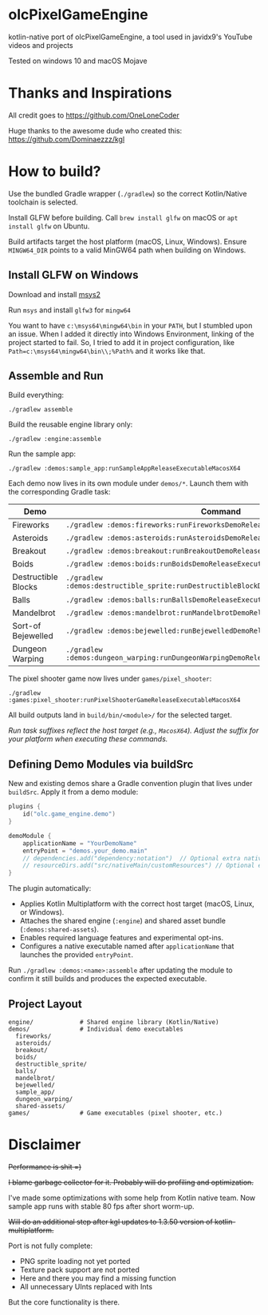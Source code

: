 # olcPixelGameEngine
kotlin-native port of olcPixelGameEngine, a tool used in javidx9's YouTube videos and projects

Tested on windows 10 and macOS Mojave

# Thanks and Inspirations
All credit goes to https://github.com/OneLoneCoder

Huge thanks to the awesome dude who created this: https://github.com/Dominaezzz/kgl

# How to build?

Use the bundled Gradle wrapper (`./gradlew`) so the correct Kotlin/Native toolchain is selected.

Install GLFW before building. Call `brew install glfw` on macOS or `apt install glfw` on Ubuntu.

Build artifacts target the host platform (macOS, Linux, Windows). Ensure `MINGW64_DIR` points to a valid MinGW64 path
when building on Windows.

## Install GLFW on Windows
Download and install [msys2](https://www.msys2.org/)

Run `msys` and install `glfw3` for `mingw64`

You want to have `c:\msys64\mingw64\bin` in your `PATH`, but I stumbled upon an issue.
When I added it directly into Windows Environment, linking of the project started to fail.
So, I tried to add it in project configuration, like `Path=c:\msys64\mingw64\bin\\;%Path%` and it works like that. 

## Assemble and Run

Build everything:

```
./gradlew assemble
```

Build the reusable engine library only:

```
./gradlew :engine:assemble
```

Run the sample app:

```
./gradlew :demos:sample_app:runSampleAppReleaseExecutableMacosX64
```

Each demo now lives in its own module under `demos/*`. Launch them with the corresponding Gradle task:

| Demo                | Command                                                                                  |
|---------------------|------------------------------------------------------------------------------------------|
| Fireworks           | `./gradlew :demos:fireworks:runFireworksDemoReleaseExecutableMacosX64`                   |
| Asteroids           | `./gradlew :demos:asteroids:runAsteroidsDemoReleaseExecutableMacosX64`                   |
| Breakout            | `./gradlew :demos:breakout:runBreakoutDemoReleaseExecutableMacosX64`                     |
| Boids               | `./gradlew :demos:boids:runBoidsDemoReleaseExecutableMacosX64`                           |
| Destructible Blocks | `./gradlew :demos:destructible_sprite:runDestructibleBlockDemoReleaseExecutableMacosX64` |
| Balls               | `./gradlew :demos:balls:runBallsDemoReleaseExecutableMacosX64`                           |
| Mandelbrot          | `./gradlew :demos:mandelbrot:runMandelbrotDemoReleaseExecutableMacosX64`                 |
| Sort-of Bejewelled  | `./gradlew :demos:bejewelled:runBejewelledDemoReleaseExecutableMacosX64`                 |
| Dungeon Warping     | `./gradlew :demos:dungeon_warping:runDungeonWarpingDemoReleaseExecutableMacosX64`        |

The pixel shooter game now lives under `games/pixel_shooter`:

```
./gradlew :games:pixel_shooter:runPixelShooterGameReleaseExecutableMacosX64
```

All build outputs land in `build/bin/<module>/` for the selected target.

*Run task suffixes reflect the host target (e.g., `MacosX64`). Adjust the suffix for your platform when executing these
commands.*

## Defining Demo Modules via buildSrc

New and existing demos share a Gradle convention plugin that lives under `buildSrc`. Apply it from a demo module:

```kotlin
plugins {
    id("olc.game_engine.demo")
}

demoModule {
    applicationName = "YourDemoName"
    entryPoint = "demos.your_demo.main"
    // dependencies.add("dependency:notation")  // Optional extra nativeMain dependency
    // resourceDirs.add("src/nativeMain/customResources") // Optional extra resources
}
```

The plugin automatically:

- Applies Kotlin Multiplatform with the correct host target (macOS, Linux, or Windows).
- Attaches the shared engine (`:engine`) and shared asset bundle (`:demos:shared-assets`).
- Enables required language features and experimental opt-ins.
- Configures a native executable named after `applicationName` that launches the provided `entryPoint`.

Run `./gradlew :demos:<name>:assemble` after updating the module to confirm it still builds and produces the expected
executable.

## Project Layout

```
engine/             # Shared engine library (Kotlin/Native)
demos/              # Individual demo executables
  fireworks/
  asteroids/
  breakout/
  boids/
  destructible_sprite/
  balls/
  mandelbrot/
  bejewelled/
  sample_app/
  dungeon_warping/
  shared-assets/
games/              # Game executables (pixel shooter, etc.)
```

# Disclaimer
~~Performance is shit =)~~ 

~~I blame garbage collector for it. Probably will do profiling and optimization.~~

I've made some optimizations with some help from Kotlin native team. 
Now sample app runs with stable 80 fps after short worm-up.

~~Will do an additional step after kgl updates to 1.3.50 version of kotlin-multiplatform.~~

Port is not fully complete:
- PNG sprite loading not yet ported
- Texture pack support are not ported
- Here and there you may find a missing function
- All unnecessary UInts replaced with Ints

But the core functionality is there.
